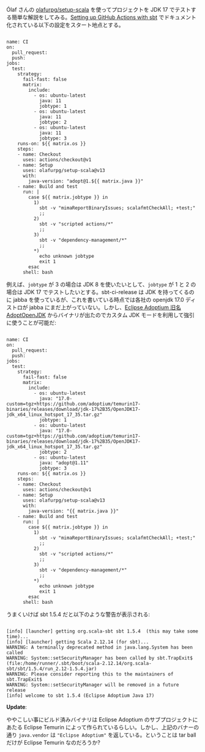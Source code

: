   [1]: https://github.com/olafurpg/setup-scala

Ólaf さんの [olafurpg/setup-scala][1] を使ってプロジェクトを JDK 17 でテストする簡単な解説をしてみる。[Setting up GitHub Actions with sbt](https://www.scala-sbt.org/1.x/docs/GitHub-Actions-with-sbt.html#Build+matrix) でドキュメント化されている以下の設定をスタート地点とする。

<code>
name: CI
on:
  pull_request:
  push:
jobs:
  test:
    strategy:
      fail-fast: false
      matrix:
        include:
          - os: ubuntu-latest
            java: 11
            jobtype: 1
          - os: ubuntu-latest
            java: 11
            jobtype: 2
          - os: ubuntu-latest
            java: 11
            jobtype: 3
    runs-on: ${{ matrix.os }}
    steps:
    - name: Checkout
      uses: actions/checkout@v1
    - name: Setup
      uses: olafurpg/setup-scala@v13
      with:
        java-version: "adopt@1.${{ matrix.java }}"
    - name: Build and test
      run: |
        case ${{ matrix.jobtype }} in
          1)
            sbt -v "mimaReportBinaryIssues; scalafmtCheckAll; +test;"
            ;;
          2)
            sbt -v "scripted actions/*"
            ;;
          3)
            sbt -v "dependency-management/*"
            ;;
          *)
            echo unknown jobtype
            exit 1
        esac
      shell: bash
</code>

例えば、`jobtype` が 3 の場合は JDK 8 を使いたいとして、`jobtype` が 1 と 2 の場合は JDK 17 でテストしたいとする。sbt-ci-release は JDK を持ってくるのに jabba を使っているが、これを書いている時点では各社の openjdk 17.0 ディストロが jabba にまだ上がっていない。しかし、[Eclipse Adoptium 旧名 AdoptOpenJDK](https://adoptium.net/) からバイナリが出たのでカスタム JDK モードを利用して強引に使うことが可能だ:

<code>
name: CI
on:
  pull_request:
  push:
jobs:
  test:
    strategy:
      fail-fast: false
      matrix:
        include:
          - os: ubuntu-latest
            java: "17.0-custom=tgz+https://github.com/adoptium/temurin17-binaries/releases/download/jdk-17%2B35/OpenJDK17-jdk_x64_linux_hotspot_17_35.tar.gz"
            jobtype: 1
          - os: ubuntu-latest
            java: "17.0-custom=tgz+https://github.com/adoptium/temurin17-binaries/releases/download/jdk-17%2B35/OpenJDK17-jdk_x64_linux_hotspot_17_35.tar.gz"
            jobtype: 2
          - os: ubuntu-latest
            java: "adopt@1.11"
            jobtype: 3
    runs-on: ${{ matrix.os }}
    steps:
    - name: Checkout
      uses: actions/checkout@v1
    - name: Setup
      uses: olafurpg/setup-scala@v13
      with:
        java-version: "{{ matrix.java }}"
    - name: Build and test
      run: |
        case ${{ matrix.jobtype }} in
          1)
            sbt -v "mimaReportBinaryIssues; scalafmtCheckAll; +test;"
            ;;
          2)
            sbt -v "scripted actions/*"
            ;;
          3)
            sbt -v "dependency-management/*"
            ;;
          *)
            echo unknown jobtype
            exit 1
        esac
      shell: bash
</code>

うまくいけば sbt 1.5.4 だと以下のような警告が表示される:

<code>
[info] [launcher] getting org.scala-sbt sbt 1.5.4  (this may take some time)...
[info] [launcher] getting Scala 2.12.14 (for sbt)...
WARNING: A terminally deprecated method in java.lang.System has been called
WARNING: System::setSecurityManager has been called by sbt.TrapExit$ (file:/home/runner/.sbt/boot/scala-2.12.14/org.scala-sbt/sbt/1.5.4/run_2.12-1.5.4.jar)
WARNING: Please consider reporting this to the maintainers of sbt.TrapExit$
WARNING: System::setSecurityManager will be removed in a future release
[info] welcome to sbt 1.5.4 (Eclipse Adoptium Java 17)
</code>

**Update**:

ややこしい事にビルド済みバイナリは Eclipse Adoptium のサブプロジェクトにあたる Eclipse Temurin によって作られているらしい。しかし、上記のバナーの通り `java.vendor` は `"Eclipse Adoptium"` を返している。ということは tar ball だけが Eclipse Temurin なのだろうか?
